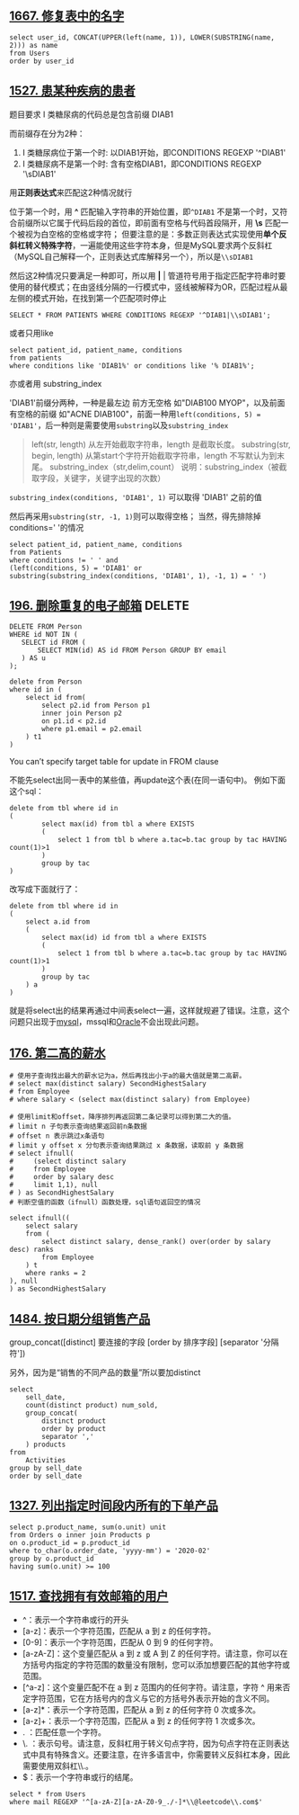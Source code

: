 ## [1667. 修复表中的名字](https://leetcode.cn/problems/fix-names-in-a-table/)

```mysql
select user_id, CONCAT(UPPER(left(name, 1)), LOWER(SUBSTRING(name, 2))) as name
from Users
order by user_id
```

## [1527. 患某种疾病的患者](https://leetcode.cn/problems/patients-with-a-condition/)

题目要求 I 类糖尿病的代码总是包含前缀 DIAB1

而前缀存在分为2种：

1. I 类糖尿病位于第一个时: 以DIAB1开始，即CONDITIONS REGEXP '^DIAB1'
2. I 类糖尿病不是第一个时: 含有空格DIAB1，即CONDITIONS REGEXP '\sDIAB1'

用**正则表达式**来匹配这2种情况就行

位于第一个时，用 **^** 匹配输入字符串的开始位置，即`^DIAB1`
不是第一个时，又符合前缀所以它属于代码后段的首位，即前面有空格与代码首段隔开，用 **\s** 匹配一个被视为白空格的空格或字符；
但要注意的是：多数正则表达式实现使用**单个反斜杠转义特殊字符**，一遍能使用这些字符本身，但是MySQL要求两个反斜杠（MySQL自己解释一个，正则表达式库解释另一个），所以是`\\sDIAB1`

然后这2种情况只要满足一种即可，所以用 **|**
| 管道符号用于指定匹配字符串时要使用的替代模式；在由竖线分隔的一行模式中，竖线被解释为OR，匹配过程从最左侧的模式开始，在找到第一个匹配项时停止

```mysql
SELECT * FROM PATIENTS WHERE CONDITIONS REGEXP '^DIAB1|\\sDIAB1';
```

或者只用like

```mysql
select patient_id, patient_name, conditions
from patients
where conditions like 'DIAB1%' or conditions like '% DIAB1%';
```

亦或者用 substring_index

'DIAB1'前缀分两种，一种是最左边 前方无空格 如"DIAB100 MYOP"，以及前面有空格的前缀 如"ACNE DIAB100"，前面一种用`left(conditions, 5) = 'DIAB1'`，后一种则是需要使用`substring`以及`substring_index`

> left(str, length) 从左开始截取字符串，length 是截取长度。
> substring(str, begin, length) 从第start个字符开始截取字符串，length 不写默认为到末尾。
> substring_index（str,delim,count）
> 说明：substring_index（被截取字段，关键字，关键字出现的次数） 

`substring_index(conditions, 'DIAB1', 1)` 可以取得 'DIAB1' 之前的值

然后再采用`substring(str, -1, 1)`则可以取得空格；
当然，得先排除掉conditions=' '的情况

```mysql
select patient_id, patient_name, conditions
from Patients
where conditions != ' ' and 
(left(conditions, 5) = 'DIAB1' or substring(substring_index(conditions, 'DIAB1', 1), -1, 1) = ' ')
```

## [196. 删除重复的电子邮箱](https://leetcode.cn/problems/delete-duplicate-emails/) DELETE

```mysql
DELETE FROM Person
WHERE id NOT IN (
   SELECT id FROM (
       SELECT MIN(id) AS id FROM Person GROUP BY email
   ) AS u
);
```

```mysql
delete from Person
where id in (
    select id from(
        select p2.id from Person p1
        inner join Person p2
        on p1.id < p2.id 
        where p1.email = p2.email 
    ) t1
)
```

You can’t specify target table for update in FROM clause

不能先select出同一表中的某些值，再update这个表(在同一语句中)。 例如下面这个sql：

```mysql
delete from tbl where id in 
(
        select max(id) from tbl a where EXISTS
        (
            select 1 from tbl b where a.tac=b.tac group by tac HAVING count(1)>1
        )
        group by tac
)
```

改写成下面就行了：

```mysql
delete from tbl where id in 
(
    select a.id from 
    (
        select max(id) id from tbl a where EXISTS
        (
            select 1 from tbl b where a.tac=b.tac group by tac HAVING count(1)>1
        )
        group by tac
    ) a
)
```


就是将select出的结果再通过中间表select一遍，这样就规避了错误。注意，这个问题只出现于[mysql](http://lib.csdn.net/base/mysql)，mssql和[Oracle](http://lib.csdn.net/base/oracle)不会出现此问题。


## [176. 第二高的薪水](https://leetcode.cn/problems/second-highest-salary/)

```mysql
# 使用子查询找出最大的薪水记为a，然后再找出小于a的最大值就是第二高薪。
# select max(distinct salary) SecondHighestSalary
# from Employee
# where salary < (select max(distinct salary) from Employee)

# 使用limit和offset，降序排列再返回第二条记录可以得到第二大的值。
# limit n 子句表示查询结果返回前n条数据
# offset n 表示跳过x条语句
# limit y offset x 分句表示查询结果跳过 x 条数据，读取前 y 条数据
# select ifnull(
#     (select distinct salary
#     from Employee
#     order by salary desc
#     limit 1,1), null
# ) as SecondHighestSalary
# 判断空值的函数（ifnull）函数处理，sql语句返回空的情况

select ifnull((
    select salary
    from (
        select distinct salary, dense_rank() over(order by salary desc) ranks
        from Employee
    ) t
    where ranks = 2
), null
) as SecondHighestSalary
```

## [1484. 按日期分组销售产品](https://leetcode.cn/problems/group-sold-products-by-the-date/)

group_concat([distinct] 要连接的字段 [order by 排序字段] [separator '分隔符'])

另外，因为是“销售的不同产品的数量”所以要加distinct

```mysql
select
    sell_date,
    count(distinct product) num_sold,
    group_concat(
        distinct product
        order by product
        separator ','
    ) products
from 
    Activities
group by sell_date
order by sell_date
```

## [1327. 列出指定时间段内所有的下单产品](https://leetcode.cn/problems/list-the-products-ordered-in-a-period/)

```mysql
select p.product_name, sum(o.unit) unit
from Orders o inner join Products p
on o.product_id = p.product_id
where to_char(o.order_date, 'yyyy-mm') = '2020-02'
group by o.product_id
having sum(o.unit) >= 100
```

## [1517. 查找拥有有效邮箱的用户](https://leetcode.cn/problems/find-users-with-valid-e-mails/)

- ^：表示一个字符串或行的开头
- [a-z]：表示一个字符范围，匹配从 a 到 z 的任何字符。
- [0-9]：表示一个字符范围，匹配从 0 到 9 的任何字符。
- [a-zA-Z]：这个变量匹配从 a 到 z 或 A 到 Z 的任何字符。请注意，你可以在方括号内指定的字符范围的数量没有限制，您可以添加想要匹配的其他字符或范围。
- [^a-z]：这个变量匹配不在 a 到 z 范围内的任何字符。请注意，字符 ^ 用来否定字符范围，它在方括号内的含义与它的方括号外表示开始的含义不同。
- [a-z]*：表示一个字符范围，匹配从 a 到 z 的任何字符 0 次或多次。
- [a-z]+：表示一个字符范围，匹配从 a 到 z 的任何字符 1 次或多次。
- . ：匹配任意一个字符。
- \\. ：表示句号。请注意，反斜杠用于转义句点字符，因为句点字符在正则表达式中具有特殊含义。还要注意，在许多语言中，你需要转义反斜杠本身，因此需要使用双斜杠\\\\.。
- $：表示一个字符串或行的结尾。

```mysql
select * from Users
where mail REGEXP '^[a-zA-Z][a-zA-Z0-9_./-]*\\@leetcode\\.com$'
```

